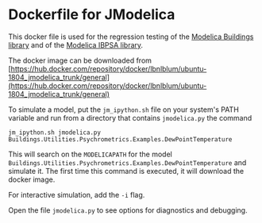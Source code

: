 # Dockerfile for JModelica

This docker file is used for the regression testing
of the [Modelica Buildings library](https://github.com/lbl-srg/modelica-buildings) and
of the [Modelica IBPSA library](https://github.com/lbl-srg/modelica-buildings).

The docker image can be downloaded from
[https://hub.docker.com/repository/docker/lbnlblum/ubuntu-1804_jmodelica_trunk/general](https://hub.docker.com/repository/docker/lbnlblum/ubuntu-1804_jmodelica_trunk/general)

To simulate a model, put the `jm_ipython.sh` file on your system's PATH variable
and run from a directory that contains `jmodelica.py` the command
```
jm_ipython.sh jmodelica.py Buildings.Utilities.Psychrometrics.Examples.DewPointTemperature
```
This will search on the `MODELICAPATH` for the model `Buildings.Utilities.Psychrometrics.Examples.DewPointTemperature`
and simulate it. The first time this command is executed, it will download the docker image.

For interactive simulation, add the `-i` flag.

Open the file `jmodelica.py` to see options for diagnostics and debugging.
